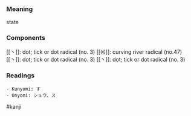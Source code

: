 ### Meaning

state

### Components

[[丶]]: dot; tick or dot radical (no. 3) [[巛]]: curving river radical (no.47) [[丶]]: dot; tick or dot radical (no. 3) [[丶]]: dot; tick or dot radical (no. 3)

### Readings

```
- Kunyomi: す
- Onyomi: シュウ、ス
```

#kanji